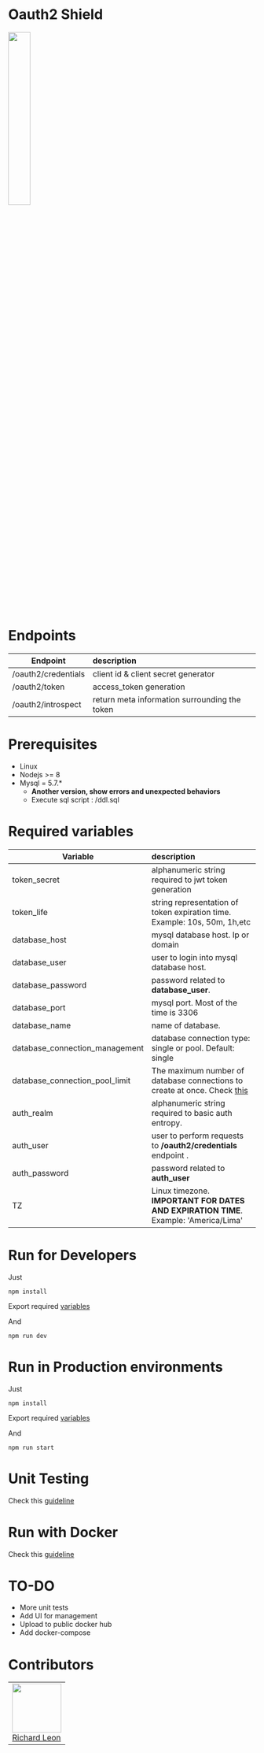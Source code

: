 # Oauth2 Shield

<img src="./logo.png" width="30%">

# Endpoints

| Endpoint        | description  |
| ------------- |:-----|
| /oauth2/credentials      | client id & client secret generator
| /oauth2/token      | access_token generation
| /oauth2/introspect      | return meta information surrounding the token

# Prerequisites

- Linux
- Nodejs >= 8
- Mysql = 5.7.*
  - **Another version, show errors and unexpected behaviors**
  - Execute sql script : /ddl.sql

# Required variables


| Variable        | description  |
| ------------- |:-----|
| token_secret      | alphanumeric string required to jwt token generation
| token_life      | string representation of token expiration time. Example: 10s, 50m, 1h,etc
| database_host      | mysql database host. Ip or domain
| database_user      | user to login into mysql database host.
| database_password      | password related to **database_user**.
| database_port      | mysql port. Most of the time is 3306
| database_name      | name of database.
| database_connection_management      | database connection type: single or pool. Default: single
| database_connection_pool_limit      | The maximum number of database connections to create at once. Check [this](https://www.npmjs.com/package/mysql)
| auth_realm      | alphanumeric string required to basic auth entropy.
| auth_user      | user to perform requests to **/oauth2/credentials** endpoint .
| auth_password      | password related to **auth_user**
| TZ      | Linux timezone. **IMPORTANT FOR DATES AND EXPIRATION TIME**. Example: 'America/Lima'


# Run for Developers

Just
```
npm install
```

Export required [variables](https://github.com/jrichardsz/oauth2-shield/wiki/Required-Variables)

And
```
npm run dev
```


# Run in Production environments

Just
```
npm install
```

Export required [variables](https://github.com/jrichardsz/oauth2-shield/wiki/Required-Variables)

And
```
npm run start
```

# Unit Testing

Check this [guideline](https://github.com/jrichardsz/oauth2-shield/wiki/Unit-Testing)


# Run with Docker

Check this [guideline](https://github.com/jrichardsz/oauth2-shield/wiki/Launch-with-Docker)

# TO-DO

- More unit tests
- Add UI for management
- Upload to public docker hub
- Add docker-compose

# Contributors

<table>
  <tbody>
    <td>
      <img src="https://avatars0.githubusercontent.com/u/3322836?s=460&v=4" width="100px;"/>
      <br />
      <label><a href="http://jrichardsz.github.io/">Richard Leon</a></label>
      <br />
    </td>    
  </tbody>
</table>
